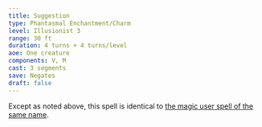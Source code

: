 ```yaml
---
title: Suggestion
type: Phantasmal Enchantment/Charm
level: Illusionist 3
range: 30 ft
duration: 4 turns + 4 turns/level
aoe: One creature
components: V, M
cast: 3 segments
save: Negates
draft: false
---
```


Except as noted above, this spell is identical to [the magic user spell of the same name](/srd/spells/magic-user/suggestion).
